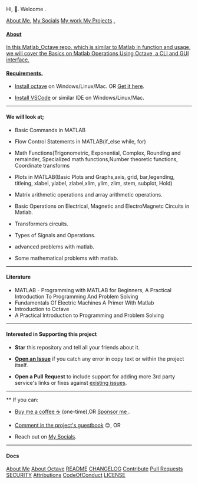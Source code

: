 Hi, 👋. Welcome .

</a><a href="https://github.com/josephkb87">About Me.</a> <a href="https://linktr.ee/jungbasher87">My Socials</a> <a href="https://github.com/josephkb87?tab=repositories"> My work </a> <a href="https://github.com/josephkb87?tab=projects">My Projects</a> <a href="https://github.com/josephkb87?tab=projects">.
 
#### About
In this Matlab_Octave repo, which is similar to Matlab in function and usage, we will cover the Basics on Matlab Operations Using Octave, a CLI and GUI interface.

#### Requirements.

- [Install octave](https://www.gnu.org/software/octave/download) on Windows/Linux/Mac. OR [Get it here](http://www.octave.org).

- [Install VSCode](https://github.com/vscodium/vscodium/releases) or similar IDE on Windows/Linux/Mac.

-------------------------
#### We will look at;

* Basic Commands in MATLAB
  
* Flow Control Statements in MATLAB(if_else while, for)
  
* Math Functions(Trigonometric, Exponential, Complex, Rounding and remainder, Specialized math functions,Number theoretic functions, Coordinate transforms
  
* Plots in MATLAB(Basic Plots and Graphs,axis, grid, bar,legending, titleing, xlabel, ylabel, zlabel,xlim, ylim, zlim, stem, subplot, Hold)

* Matrix arithmetic operations and array arithmetic operations.  

* Basic Operations on Electrical, Magnetic and ElectroMagnetc Circuits in Matlab.

* Transformers circuits.

* Types of Signals and Operations.

* advanced problems with matlab.

* Some mathematical problems with matlab.  

-------------------------
#### Literature

- MATLAB - Programming with MATLAB for Beginners, A Practical Introduction To Programming And Problem Solving
- Fundamentals Of Electric Machines A Primer With Matlab
- Introduction to Octave
- A Practical Introduction to Programming and Problem Solving

-------------------------

####  Interested in Supporting this project

- **Star** this repository and tell all your friends about it.

- [**Open an Issue**](https://github.com/josephkb87/Matlab_Octave/issues/new/choose) if you catch any error in copy text or within the project itself.

- **Open a Pull Request** to include support for adding more 3rd party service's links or fixes against [existing issues](https://github.com/josephkb87/Matlab_Octave/issues).

-------------------------
** If you can:

  * [Buy me a coffee :coffee:](https://www.buymeacoffee.com/josephkb87) (one-time),OR [Sponsor me ](https://github.com/sponsors/josephkb87).

  * [Comment in the project's guestbook](https://github.com/josephkb87/Matlab_Octave/issues/99) :blush:, OR 
  
  * Reach out on </a><a href="https://linktr.ee/jungbasher87">My Socials</a>.
    
-------------------------

#### Docs

[About Me](https://github.com/josephkb87) [About Octave](https://octave.org/octave.pdf) [README](../docs/README.md) [CHANGELOG](../docs/CHANGELOG.md) [Contribute](../docs/CONTRIBUTING.md) [Pull Requests](../docs/blob/PRs.md)  [SECURITY](../docs/SECURITY.md) [Attributions](..docs/Attributions.md) [CodeOfConduct](../docs/CodeOfConduct.md) [LICENSE](../docs/LICENSE.md)


 <!--START_SECTION:waka-->

 
<!--END_SECTION:waka-->

  <!---
  josephkb87/Matlab_Octave is a ✨ special ✨ repository because its `README.md` (this file) appears on your GitHub profile.
  You can click the Preview link to take a look at your changes.
  --->

